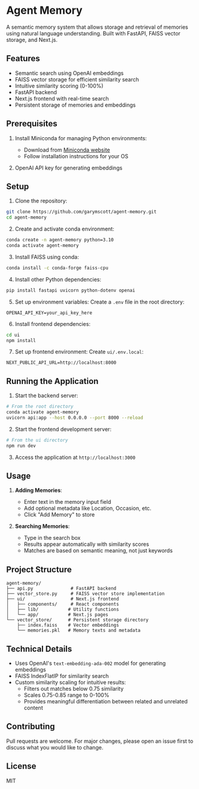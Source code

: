 # Agent Memory

A semantic memory system that allows storage and retrieval of memories using natural language understanding. Built with FastAPI, FAISS vector storage, and Next.js.

## Features

- Semantic search using OpenAI embeddings
- FAISS vector storage for efficient similarity search
- Intuitive similarity scoring (0-100%)
- FastAPI backend
- Next.js frontend with real-time search
- Persistent storage of memories and embeddings

## Prerequisites

1. Install Miniconda for managing Python environments:
   - Download from [Miniconda website](https://docs.conda.io/en/latest/miniconda.html)
   - Follow installation instructions for your OS

2. OpenAI API key for generating embeddings

## Setup

1. Clone the repository:
```bash
git clone https://github.com/garymscott/agent-memory.git
cd agent-memory
```

2. Create and activate conda environment:
```bash
conda create -n agent-memory python=3.10
conda activate agent-memory
```

3. Install FAISS using conda:
```bash
conda install -c conda-forge faiss-cpu
```

4. Install other Python dependencies:
```bash
pip install fastapi uvicorn python-dotenv openai
```

5. Set up environment variables:
   Create a `.env` file in the root directory:
```
OPENAI_API_KEY=your_api_key_here
```

6. Install frontend dependencies:
```bash
cd ui
npm install
```

7. Set up frontend environment:
   Create `ui/.env.local`:
```
NEXT_PUBLIC_API_URL=http://localhost:8000
```

## Running the Application

1. Start the backend server:
```bash
# From the root directory
conda activate agent-memory
uvicorn api:app --host 0.0.0.0 --port 8000 --reload
```

2. Start the frontend development server:
```bash
# From the ui directory
npm run dev
```

3. Access the application at `http://localhost:3000`

## Usage

1. **Adding Memories**:
   - Enter text in the memory input field
   - Add optional metadata like Location, Occasion, etc.
   - Click "Add Memory" to store

2. **Searching Memories**:
   - Type in the search box
   - Results appear automatically with similarity scores
   - Matches are based on semantic meaning, not just keywords

## Project Structure

```
agent-memory/
├── api.py              # FastAPI backend
├── vector_store.py     # FAISS vector store implementation
├── ui/                 # Next.js frontend
│   ├── components/     # React components
│   ├── lib/           # Utility functions
│   └── app/           # Next.js pages
└── vector_store/      # Persistent storage directory
    ├── index.faiss    # Vector embeddings
    └── memories.pkl   # Memory texts and metadata
```

## Technical Details

- Uses OpenAI's `text-embedding-ada-002` model for generating embeddings
- FAISS IndexFlatIP for similarity search
- Custom similarity scaling for intuitive results:
  - Filters out matches below 0.75 similarity
  - Scales 0.75-0.85 range to 0-100%
  - Provides meaningful differentiation between related and unrelated content

## Contributing

Pull requests are welcome. For major changes, please open an issue first to discuss what you would like to change.

## License

MIT
